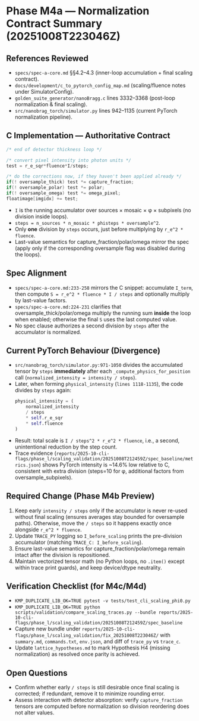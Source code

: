 # Phase M4a — Normalization Contract Summary (20251008T223046Z)

## References Reviewed
- `specs/spec-a-core.md` §§4.2–4.3 (inner-loop accumulation + final scaling contract).
- `docs/development/c_to_pytorch_config_map.md` (scaling/fluence notes under SimulatorConfig).
- `golden_suite_generator/nanoBragg.c` lines 3332–3368 (post-loop normalization & final scaling).
- `src/nanobrag_torch/simulator.py` lines 942–1135 (current PyTorch normalization pipeline).

## C Implementation — Authoritative Contract
```c
/* end of detector thickness loop */

/* convert pixel intensity into photon units */
test = r_e_sqr*fluence*I/steps;

/* do the corrections now, if they haven't been applied already */
if(! oversample_thick) test *= capture_fraction;
if(! oversample_polar) test *= polar;
if(! oversample_omega) test *= omega_pixel;
floatimage[imgidx] += test;
```
- `I` is the running accumulator over sources × mosaic × φ × subpixels (no division inside loops).
- `steps = n_sources * n_mosaic * phisteps * oversample^2`.
- Only **one** division by `steps` occurs, just before multiplying by `r_e^2 * fluence`.
- Last-value semantics for capture_fraction/polar/omega mirror the spec (apply only if the corresponding oversample flag was disabled during the loops).

## Spec Alignment
- `specs/spec-a-core.md:233-258` mirrors the C snippet: accumulate `I_term`, then compute `S = r_e^2 * fluence * I / steps` and optionally multiply by last-value factors.
- `specs/spec-a-core.md:224-231` clarifies that oversample_thick/polar/omega multiply the running sum **inside** the loop when enabled; otherwise the final `S` uses the last computed value.
- No spec clause authorizes a second division by `steps` after the accumulator is normalized.

## Current PyTorch Behaviour (Divergence)
- `src/nanobrag_torch/simulator.py:971-1050` divides the accumulated tensor by `steps` **immediately** after each `_compute_physics_for_position` call (`normalized_intensity = intensity / steps`).
- Later, when forming `physical_intensity` (`lines 1118-1135`), the code divides by `steps` again:
  ```python
  physical_intensity = (
      normalized_intensity
      / steps
      * self.r_e_sqr
      * self.fluence
  )
  ```
- Result: total scale is `I / steps^2 * r_e^2 * fluence`, i.e., a second, unintentional reduction by the step count.
- Trace evidence (`reports/2025-10-cli-flags/phase_l/scaling_validation/20251008T212459Z/spec_baseline/metrics.json`) shows PyTorch intensity is ~14.6% low relative to C, consistent with extra division (steps=10 for φ, additional factors from oversample_subpixels).

## Required Change (Phase M4b Preview)
1. Keep early `intensity / steps` only if the accumulator is never re-used without final scaling (ensures averages stay bounded for oversample paths). Otherwise, move the `/ steps` so it happens exactly once alongside `r_e^2 * fluence`.
2. Update `TRACE_PY` logging so `I_before_scaling` prints the pre-division accumulator (matching `TRACE_C: I_before_scaling`).
3. Ensure last-value semantics for capture_fraction/polar/omega remain intact after the division is repositioned.
4. Maintain vectorized tensor math (no Python loops, no `.item()` except within trace print guards), and keep device/dtype neutrality.

## Verification Checklist (for M4c/M4d)
- `KMP_DUPLICATE_LIB_OK=TRUE pytest -v tests/test_cli_scaling_phi0.py`
- `KMP_DUPLICATE_LIB_OK=TRUE python scripts/validation/compare_scaling_traces.py --bundle reports/2025-10-cli-flags/phase_l/scaling_validation/20251008T212459Z/spec_baseline`
- Capture new bundle under `reports/2025-10-cli-flags/phase_l/scaling_validation/fix_20251008T223046Z/` with `summary.md`, `commands.txt`, `env.json`, and diff of `trace_py` vs `trace_c`.
- Update `lattice_hypotheses.md` to mark Hypothesis H4 (missing normalization) as resolved once parity is achieved.

## Open Questions
- Confirm whether early `/ steps` is still desirable once final scaling is corrected; if redundant, remove it to minimize rounding error.
- Assess interaction with detector absorption: verify `capture_fraction` tensors are computed before normalization so division reordering does not alter values.
